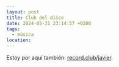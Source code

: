 ```yaml
---
layout: post
title: Club del disco
date: 2024-05-31 23:14:57 +0200
tags:
  - música
location:
---
```

Estoy por aquí también: [record.club/javier](https://record.club/javier).